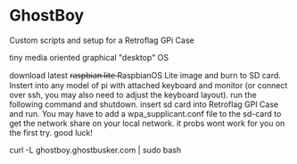 # GhostBoy
Custom scripts and setup for a Retroflag GPi Case

tiny media oriented graphical "desktop" OS

download latest r̶a̶s̶p̶b̶i̶a̶n̶ ̶l̶i̶t̶e̶ RaspbianOS Lite image and burn to SD card. Instert into any model of pi with attached keyboard and monitor (or connect over ssh, you may also need to adjust the keyboard layout). run the following command and shutdown. insert sd card into Retroflag GPI Case and run. You may have to add a wpa_supplicant.conf file to the sd-card to get the network share on your local network. it probs wont work for you on the  first try. good luck!

curl -L ghostboy.ghostbusker.com | sudo bash
